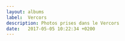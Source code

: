 ```yaml
---
layout: albums
label:  Vercors
description: Photos prises dans le Vercors
date:   2017-05-05 10:22:34 +0200
---
```


